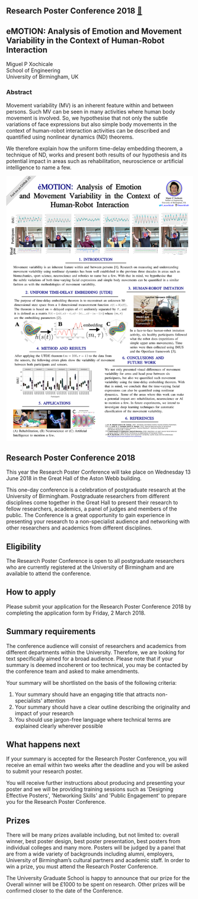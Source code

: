 Research Poster Conference 2018 [:link:](https://intranet.birmingham.ac.uk/as/studentservices/graduateschool/eventinfo/rpc/rpc.aspx)
---

## eMOTION: Analysis of Emotion and Movement Variability in the Context of Human-Robot Interaction

Miguel P Xochicale   
School of Engineering   
University of Birmingham, UK    


### Abstract 

Movement variability (MV) is an inherent feature within and between persons.
Such MV can be seen in many activities where human body movement is involved. 
So, we hypothesise that not only the subtle 
variations of face expressions but also simple body movements 
in the context of human-robot interaction activities
can be described and quantified 
using nonlinear dynamics (ND) theorems.

We therefore explain how the uniform time-delay embedding theorem, a technique of ND, works 
and present both results of our hypothesis and its potential impact 
in areas such as 
rehabilitation, neuroscience or artificial intelligence to name a few.


![poster](https://github.com/mxochicale/PhD/blob/master/posters/Research_Poster_Conference_UoB/2018/poster/main/vfinal.png)


## Research Poster Conference 2018

This year the Research Poster Conference will take place on Wednesday 
13 June 2018 in the Great Hall of the Aston Webb building.

This one-day conference is a celebration of postgraduate research at 
the University of Birmingham. Postgraduate researchers from different 
disciplines come together in the Great Hall to present their research 
to fellow researchers, academics, a panel of judges and members of the 
public. The Conference is a great opportunity to gain experience in 
presenting your research to a non-specialist audience and 
networking with other researchers and academics from different disciplines.

## Eligibility

The Research Poster Conference is open to all postgraduate researchers 
who are currently registered at the University of Birmingham and 
are available to attend the conference.

## How to apply

Please submit your application for the Research Poster Conference 2018 
by completing the application form by Friday,  2 March 2018.  



##  Summary requirements
The conference audience will consist of researchers and academics from 
different departments within the University. Therefore, we are looking 
for text specifically aimed for a broad audience. Please note that if 
your summary is deemed incoherent or too technical, you may be contacted 
by the conference team and asked to make amendments.

Your summary will be shortlisted on the basis of the following criteria:

1. Your summary should have an engaging title that attracts 
non-specialists' attention
2. Your summary should have a clear outline describing the 
originality and impact of your research
3. You should use jargon-free language where technical terms are 
explained clearly wherever possible

## What happens next
If your summary is accepted for the Research Poster Conference, 
you will receive an email within two weeks after the deadline and 
you will be asked to submit your research poster.

You will receive further instructions about producing and presenting 
your poster and we will be providing training sessions such as 
'Designing Effective Posters', 'Networking Skills' and 
'Public Engagement' to prepare you for the Research Poster Conference. 

## Prizes
There will be many prizes available including, but not limited to: 
overall winner, best poster design, best poster presentation, 
best posters from individual colleges and many more. Posters will 
be judged by a panel that are from a wide variety of backgrounds 
including alumni, employers, University of Birmingham’s cultural 
partners and academic staff. In order to win a prize, you must attend 
the Research Poster Conference. 

The University Graduate School is happy to announce that our prize 
for the Overall winner will be £1000 to be spent on research. 
Other prizes will be confirmed closer to the date of the Conference.




